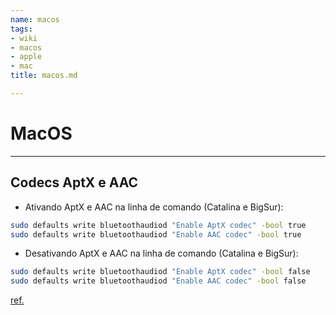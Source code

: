 ```yaml
---
name: macos
tags:
- wiki
- macos
- apple
- mac
title: macos.md

---
```

# MacOS

***

## Codecs AptX e AAC

* Ativando AptX e AAC na linha de comando (Catalina e BigSur):

```bash
sudo defaults write bluetoothaudiod "Enable AptX codec" -bool true
sudo defaults write bluetoothaudiod "Enable AAC codec" -bool true
```

* Desativando AptX e AAC na linha de comando (Catalina e BigSur):

```bash
sudo defaults write bluetoothaudiod "Enable AptX codec" -bool false
sudo defaults write bluetoothaudiod "Enable AAC codec" -bool false
```

[ref.](https://www.macrumors.com/how-to/enable-aptx-aac-bluetooth-audio-codecs-macos/)